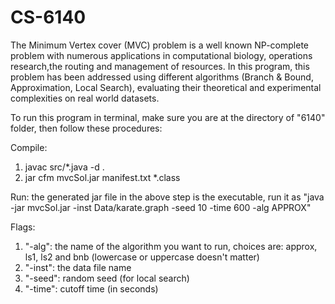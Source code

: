 # CS-6140

The Minimum Vertex cover (MVC) problem is a well known NP-complete problem with numerous applications in computational biology, operations research,the routing and management of resources. In this program, this problem has been addressed using different algorithms (Branch & Bound, Approximation, Local Search), evaluating their theoretical and experimental complexities on real world datasets.

To run this program in terminal, make sure you are at the directory of "6140" folder, then follow these procedures:

Compile:
1) javac src/*.java -d .
2) jar cfm mvcSol.jar manifest.txt *.class

Run: 
the generated jar file in the above step is the executable, run it as "java -jar mvcSol.jar -inst Data/karate.graph -seed 10 -time 600 -alg APPROX"

Flags:
1) "-alg": the name of the algorithm you want to run, choices are: approx, ls1, ls2 and bnb (lowercase or uppercase doesn't matter)
2) "-inst": the data file name
3) "-seed": random seed (for local search)
4) "-time": cutoff time (in seconds)
